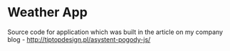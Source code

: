 # Weather App
Source code for application which was built in the article on my  company blog - http://tiptopdesign.pl/asystent-pogody-js/
